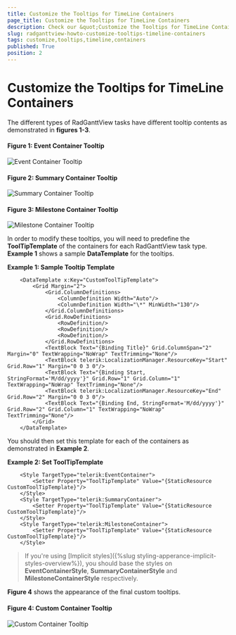 ```yaml
---
title: Customize the Tooltips for TimeLine Containers
page_title: Customize the Tooltips for TimeLine Containers
description: Check our &quot;Customize the Tooltips for TimeLine Containers&quot; documentation article for the RadGanttView {{ site.framework_name }} control.
slug: radganttview-howto-customize-tooltips-timeline-containers
tags: customize,tooltips,timeline,containers
published: True
position: 2
---
```


# Customize the Tooltips for TimeLine Containers

The different types of RadGanttView tasks have different tooltip contents as demonstrated in **figures 1-3**.

#### __Figure 1: Event Container Tooltip__

![Event Container Tooltip](images/event-tooltip.png)

#### __Figure 2: Summary Container Tooltip__

![Summary Container Tooltip](images/summary-tooltip.png)

#### __Figure 3: Milestone Container Tooltip__

![Milestone Container Tooltip](images/milestone-tooltip.png)

In order to modify these tooltips, you will need to predefine the **ToolTipTemplate** of the containers for each RadGanttView task type. **Example 1** shows a sample **DataTemplate** for the tooltips.

__Example 1: Sample Tooltip Template__

```XAML
	<DataTemplate x:Key="CustomToolTipTemplate">
        <Grid Margin="2">
            <Grid.ColumnDefinitions>
                <ColumnDefinition Width="Auto"/>
                <ColumnDefinition Width="\*" MinWidth="130"/>
            </Grid.ColumnDefinitions>
            <Grid.RowDefinitions>
                <RowDefinition/>
                <RowDefinition/>
                <RowDefinition/>
            </Grid.RowDefinitions>
            <TextBlock Text="{Binding Title}" Grid.ColumnSpan="2" Margin="0" TextWrapping="NoWrap" TextTrimming="None"/>
            <TextBlock telerik:LocalizationManager.ResourceKey="Start" Grid.Row="1" Margin="0 0 3 0"/>
            <TextBlock Text="{Binding Start, StringFormat='M/dd/yyyy'}" Grid.Row="1" Grid.Column="1" TextWrapping="NoWrap" TextTrimming="None"/>
            <TextBlock telerik:LocalizationManager.ResourceKey="End" Grid.Row="2" Margin="0 0 3 0"/>
            <TextBlock Text="{Binding End, StringFormat='M/dd/yyyy'}" Grid.Row="2" Grid.Column="1" TextWrapping="NoWrap" TextTrimming="None"/>
        </Grid>
    </DataTemplate>
```

You should then set this template for each of the containers as demonstrated in **Example 2**.

__Example 2: Set ToolTipTemplate__

```XAML
	<Style TargetType="telerik:EventContainer">
        <Setter Property="ToolTipTemplate" Value="{StaticResource CustomToolTipTemplate}"/>
    </Style>
    <Style TargetType="telerik:SummaryContainer">
        <Setter Property="ToolTipTemplate" Value="{StaticResource CustomToolTipTemplate}"/>
    </Style>
    <Style TargetType="telerik:MilestoneContainer">
        <Setter Property="ToolTipTemplate" Value="{StaticResource CustomToolTipTemplate}"/>
    </Style>
```

>If you're using [Implicit styles]({%slug styling-apperance-implicit-styles-overview%}), you should base the styles on **EventContainerStyle**, **SummaryContainerStyle** and **MilestoneContainerStyle** respectively.

**Figure 4** shows the appearance of the final custom tooltips.

#### __Figure 4: Custom Container Tooltip__

![Custom Container Tooltip](images/custom-tooltip.png)
